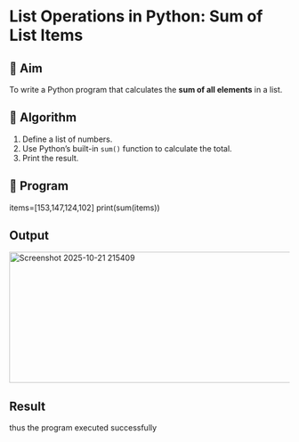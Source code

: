 # List Operations in Python: Sum of List Items

## 🎯 Aim
To write a Python program that calculates the **sum of all elements** in a list.

## 🧠 Algorithm
1. Define a list of numbers.
2. Use Python’s built-in `sum()` function to calculate the total.
3. Print the result.

## 🧾 Program
items=[153,147,124,102]
print(sum(items))



## Output
<img width="850" height="235" alt="Screenshot 2025-10-21 215409" src="https://github.com/user-attachments/assets/bf5f7459-eb84-466a-af07-a79530b1fd6d" />

## Result
thus the program executed successfully

